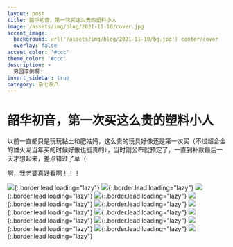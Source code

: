 ```yaml
---
layout: post
title: 韶华初音，第一次买这么贵的塑料小人
image: /assets/img/blog/2021-11-10/cover.jpg
accent_image: 
  background: url('/assets/img/blog/2021-11-10/bg.jpg') center/cover
  overlay: false
accent_color: '#ccc'
theme_color: '#ccc'
description: >
  穷困潦倒啊！
invert_sidebar: true
category: 杂七杂八
---
```


# 韶华初音，第一次买这么贵的塑料小人

以前一直都只是玩玩黏土和肥姑妈，这么贵的玩具好像还是第一次买（不过超合金的雄火龙当年买的时候好像也挺贵的），当时刚公布就预定了，一直到补款最后一天才想起来，差点错过了草（

啊，我老婆真好看啊！！！

![](/assets/img/blog/2021-11-10/IMG_2793.jpg){:.border.lead loading="lazy"}
![](/assets/img/blog/2021-11-10/IMG_2794.jpg){:.border.lead loading="lazy"}
![](/assets/img/blog/2021-11-10/IMG_2795.jpg){:.border.lead loading="lazy"}
![](/assets/img/blog/2021-11-10/IMG_2796.jpg){:.border.lead loading="lazy"}
![](/assets/img/blog/2021-11-10/IMG_2797.jpg){:.border.lead loading="lazy"}
![](/assets/img/blog/2021-11-10/IMG_2798.jpg){:.border.lead loading="lazy"}
![](/assets/img/blog/2021-11-10/IMG_2800.jpg){:.border.lead loading="lazy"}
![](/assets/img/blog/2021-11-10/IMG_2801.jpg){:.border.lead loading="lazy"}
![](/assets/img/blog/2021-11-10/IMG_2802.jpg){:.border.lead loading="lazy"}
![](/assets/img/blog/2021-11-10/IMG_2804.jpg){:.border.lead loading="lazy"}
![](/assets/img/blog/2021-11-10/IMG_2805.jpg){:.border.lead loading="lazy"}
![](/assets/img/blog/2021-11-10/IMG_2807.jpg){:.border.lead loading="lazy"}
![](/assets/img/blog/2021-11-10/IMG_2811.jpg){:.border.lead loading="lazy"}
